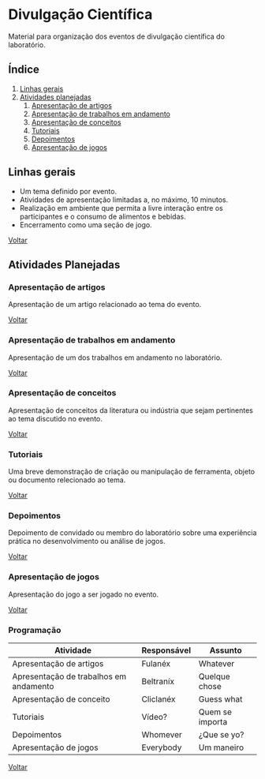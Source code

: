 # Divulgação Científica

Material para organização dos eventos de divulgação científica do laboratório.

## Índice
1. [Linhas gerais](#linhas-gerais)
1. [Atividades planejadas](#atividades-planejadas)
    1. [Apresentação de artigos](#apresentação-de-artigos)
    1. [Apresentação de trabalhos em andamento](#apresentação-de-trabalhos-em-andamento)
    1. [Apresentação de conceitos](#apresentação-de-conceitos)
    1. [Tutoriais](#tutoriais)
    1. [Depoimentos](#depoimentos)
    1. [Apresentação de jogos](#apresentação-de-jogos)
    
## Linhas gerais
- Um tema definido por evento.
- Atividades de apresentação limitadas a, no máximo, 10 minutos.
- Realização em ambiente que permita a livre interação entre os participantes e o consumo de alimentos e bebidas.
- Encerramento como uma seção de jogo.

[Voltar](#Índice)

## Atividades Planejadas

### Apresentação de artigos
Apresentação de um artigo relacionado ao tema do evento. 

[Voltar](#Índice)

### Apresentação de trabalhos em andamento
Apresentação de um dos trabalhos em andamento no laboratório.

[Voltar](#Índice)

### Apresentação de conceitos
Apresentação de conceitos da literatura ou indústria que sejam pertinentes ao tema discutido no evento.

[Voltar](#Índice)

### Tutoriais
Uma breve demonstração de criação ou manipulação de ferramenta, objeto ou documento relecionado ao tema.

[Voltar](#Índice)

### Depoimentos
Depoimento de convidado ou membro do laboratório sobre uma experiência prática no desenvolvimento ou análise de jogos.

[Voltar](#Índice)

### Apresentação de jogos
Apresentação do jogo a ser jogado no evento.

[Voltar](#Índice)

### Programação

| Atividade | Responsável | Assunto 
| --- | --- | --- |
| Apresentação de artigos | Fulanéx  | Whatever |
| Apresentação de trabalhos em andamento | Beltraníx | Quelque chose |
| Apresentação de conceito | Cliclanéx | Guess what |
| Tutoriais | Vídeo? | Quem se importa |
| Depoimentos | Whomever | ¿Que se yo? |
| Apresentação de jogos | Everybody | Um maneiro |

[Voltar](#Índice)
